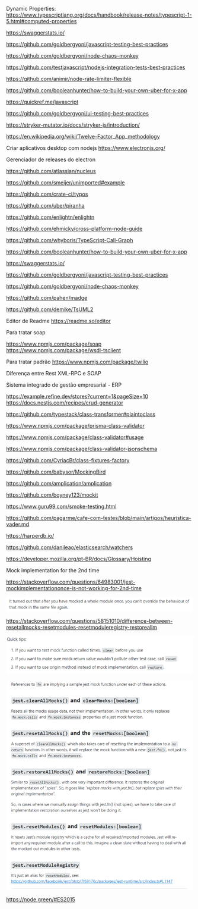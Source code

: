 Dynamic Properties: https://www.typescriptlang.org/docs/handbook/release-notes/typescript-1-5.html#computed-properties

https://swaggerstats.io/

https://github.com/goldbergyoni/javascript-testing-best-practices

https://github.com/goldbergyoni/node-chaos-monkey

https://github.com/testjavascript/nodejs-integration-tests-best-practices

https://github.com/animir/node-rate-limiter-flexible

https://github.com/booleanhunter/how-to-build-your-own-uber-for-x-app

https://quickref.me/javascript

https://github.com/goldbergyoni/ui-testing-best-practices

https://stryker-mutator.io/docs/stryker-js/introduction/

https://en.wikipedia.org/wiki/Twelve-Factor_App_methodology

Criar aplicativos desktop com nodejs
https://www.electronjs.org/

Gerenciador de releases do electron

https://github.com/atlassian/nucleus

https://github.com/smeijer/unimported#example

https://github.com/crate-ci/typos

https://github.com/uber/piranha

https://github.com/enlightn/enlightn

https://github.com/ehmicky/cross-platform-node-guide

https://github.com/whyboris/TypeScript-Call-Graph

https://github.com/booleanhunter/how-to-build-your-own-uber-for-x-app

https://swaggerstats.io/

https://github.com/goldbergyoni/javascript-testing-best-practices

https://github.com/goldbergyoni/node-chaos-monkey

https://github.com/pahen/madge

https://github.com/demike/TsUML2

Editor de Readme
https://readme.so/editor

Para tratar soap

https://www.npmjs.com/package/soap
https://www.npmjs.com/package/wsdl-tsclient

Para tratar padrão
https://www.npmjs.com/package/twilio

Diferença entre Rest XML-RPC e SOAP

Sistema integrado de gestão empresarial - ERP

https://example.refine.dev/stores?current=1&pageSize=10
https://docs.nestjs.com/recipes/crud-generator

https://github.com/typestack/class-transformer#plaintoclass

https://www.npmjs.com/package/prisma-class-validator

https://www.npmjs.com/package/class-validator#usage

https://www.npmjs.com/package/class-validator-jsonschema

https://github.com/CyriacBr/class-fixtures-factory

https://github.com/babysor/MockingBird

https://github.com/amplication/amplication

https://github.com/boyney123/mockit

https://www.guru99.com/smoke-testing.html

https://github.com/pagarme/cafe-com-testes/blob/main/artigos/heuristica-vader.md

https://harperdb.io/

https://github.com/danileao/elasticsearch/watchers

https://developer.mozilla.org/pt-BR/docs/Glossary/Hoisting

Mock implementation for the 2nd time

https://stackoverflow.com/questions/64983001/jest-mockimplementationonce-is-not-working-for-2nd-time

![](assets/20211020_001716_image.png)

https://stackoverflow.com/questions/58151010/difference-between-resetallmocks-resetmodules-resetmoduleregistry-restoreallm

![](assets/20211020_003303_image.png)

![](assets/20211020_003225_image.png)

https://node.green/#ES2015
